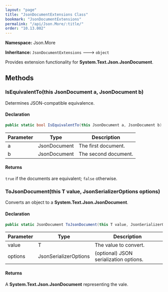 ```yaml
---
layout: "page"
title: "JsonDocumentExtensions Class"
bookmark: "JsonDocumentExtensions"
permalink: "/api/Json.More/:title/"
order: "10.13.002"
---
```

**Namespace:** Json.More

**Inheritance:**
`JsonDocumentExtensions`
 🡒 
`object`

Provides extension functionality for **System.Text.Json.JsonDocument**.

## Methods

### IsEquivalentTo(this JsonDocument a, JsonDocument b)

Determines JSON-compatible equivalence.

#### Declaration

```c#
public static bool IsEquivalentTo(this JsonDocument a, JsonDocument b)
```

| Parameter | Type | Description |
|---|---|---|
| a | JsonDocument | The first document. |
| b | JsonDocument | The second document. |


#### Returns

`true` if the documents are equivalent; `false` otherwise.

### ToJsonDocument(this T value, JsonSerializerOptions options)

Converts an object to a **System.Text.Json.JsonDocument**.

#### Declaration

```c#
public static JsonDocument ToJsonDocument(this T value, JsonSerializerOptions options)
```

| Parameter | Type | Description |
|---|---|---|
| value | T | The value to convert. |
| options | JsonSerializerOptions | (optional) JSON serialization options. |


#### Returns

A **System.Text.Json.JsonDocument** representing the vale.

